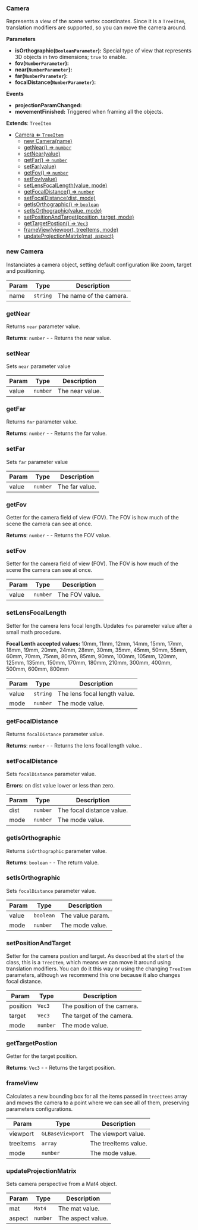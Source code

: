 <a name="Camera"></a>

### Camera 
Represents a view of the scene vertex coordinates. Since it is a `TreeItem`,
translation modifiers are supported, so you can move the camera around.

**Parameters**
* **isOrthographic(`BooleanParameter`):** Special type of view that represents 3D objects in two dimensions; `true` to enable.
* **fov(`NumberParameter`):**
* **near(`NumberParameter`):**
* **far(`NumberParameter`):**
* **focalDistance(`NumberParameter`):**

**Events**
* **projectionParamChanged:**
* **movementFinished:** Triggered when framing all the objects.


**Extends**: <code>TreeItem</code>  

* [Camera ⇐ <code>TreeItem</code>](#Camera)
    * [new Camera(name)](#new-Camera)
    * [getNear() ⇒ <code>number</code>](#getNear)
    * [setNear(value)](#setNear)
    * [getFar() ⇒ <code>number</code>](#getFar)
    * [setFar(value)](#setFar)
    * [getFov() ⇒ <code>number</code>](#getFov)
    * [setFov(value)](#setFov)
    * [setLensFocalLength(value, mode)](#setLensFocalLength)
    * [getFocalDistance() ⇒ <code>number</code>](#getFocalDistance)
    * [setFocalDistance(dist, mode)](#setFocalDistance)
    * [getIsOrthographic() ⇒ <code>boolean</code>](#getIsOrthographic)
    * [setIsOrthographic(value, mode)](#setIsOrthographic)
    * [setPositionAndTarget(position, target, mode)](#setPositionAndTarget)
    * [getTargetPostion() ⇒ <code>Vec3</code>](#getTargetPostion)
    * [frameView(viewport, treeItems, mode)](#frameView)
    * [updateProjectionMatrix(mat, aspect)](#updateProjectionMatrix)

<a name="new_Camera_new"></a>

### new Camera
Instanciates a camera object, setting default configuration like zoom, target and positioning.


| Param | Type | Description |
| --- | --- | --- |
| name | <code>string</code> | The name of the camera. |

<a name="Camera+getNear"></a>

### getNear
Returns `near` parameter value.


**Returns**: <code>number</code> - - Returns the near value.  
<a name="Camera+setNear"></a>

### setNear
Sets `near` parameter value



| Param | Type | Description |
| --- | --- | --- |
| value | <code>number</code> | The near value. |

<a name="Camera+getFar"></a>

### getFar
Returns `far` parameter value.


**Returns**: <code>number</code> - - Returns the far value.  
<a name="Camera+setFar"></a>

### setFar
Sets `far` parameter value



| Param | Type | Description |
| --- | --- | --- |
| value | <code>number</code> | The far value. |

<a name="Camera+getFov"></a>

### getFov
Getter for the camera field of view (FOV).
The FOV is how much of the scene the camera can see at once.


**Returns**: <code>number</code> - - Returns the FOV value.  
<a name="Camera+setFov"></a>

### setFov
Setter for the camera field of view (FOV).
The FOV is how much of the scene the camera can see at once.



| Param | Type | Description |
| --- | --- | --- |
| value | <code>number</code> | The FOV value. |

<a name="Camera+setLensFocalLength"></a>

### setLensFocalLength
Setter for the camera lens focal length. Updates `fov` parameter value after a small math procedure.

**Focal Lenth accepted values:** 10mm, 11mm, 12mm, 14mm, 15mm, 17mm, 18mm,
19mm, 20mm, 24mm, 28mm, 30mm, 35mm, 45mm, 50mm, 55mm, 60mm, 70mm, 75mm, 80mm,
85mm, 90mm, 100mm, 105mm, 120mm, 125mm, 135mm, 150mm, 170mm, 180mm, 210mm, 300mm,
400mm, 500mm, 600mm, 800mm



| Param | Type | Description |
| --- | --- | --- |
| value | <code>string</code> | The lens focal length value. |
| mode | <code>number</code> | The mode value. |

<a name="Camera+getFocalDistance"></a>

### getFocalDistance
Returns `focalDistance` parameter value.


**Returns**: <code>number</code> - - Returns the lens focal length value..  
<a name="Camera+setFocalDistance"></a>

### setFocalDistance
Sets `focalDistance` parameter value.


**Errors**: on dist value lower or less than zero.  

| Param | Type | Description |
| --- | --- | --- |
| dist | <code>number</code> | The focal distance value. |
| mode | <code>number</code> | The mode value. |

<a name="Camera+getIsOrthographic"></a>

### getIsOrthographic
Returns `isOrthographic` parameter value.


**Returns**: <code>boolean</code> - - The return value.  
<a name="Camera+setIsOrthographic"></a>

### setIsOrthographic
Sets `focalDistance` parameter value.



| Param | Type | Description |
| --- | --- | --- |
| value | <code>boolean</code> | The value param. |
| mode | <code>number</code> | The mode value. |

<a name="Camera+setPositionAndTarget"></a>

### setPositionAndTarget
Setter for the camera postion and target.
As described at the start of the class, this is a `TreeItem`,
which means we can move it around using translation modifiers.
You can do it this way or using the changing `TreeItem` parameters,
although we recommend this one because it also changes focal distance.



| Param | Type | Description |
| --- | --- | --- |
| position | <code>Vec3</code> | The position of the camera. |
| target | <code>Vec3</code> | The target of the camera. |
| mode | <code>number</code> | The mode value. |

<a name="Camera+getTargetPostion"></a>

### getTargetPostion
Getter for the target position.


**Returns**: <code>Vec3</code> - - Returns the target position.  
<a name="Camera+frameView"></a>

### frameView
Calculates a new bounding box for all the items passed in `treeItems` array
and moves the camera to a point where we can see all of them, preserving parameters configurations.



| Param | Type | Description |
| --- | --- | --- |
| viewport | <code>GLBaseViewport</code> | The viewport value. |
| treeItems | <code>array</code> | The treeItems value. |
| mode | <code>number</code> | The mode value. |

<a name="Camera+updateProjectionMatrix"></a>

### updateProjectionMatrix
Sets camera perspective from a Mat4 object.



| Param | Type | Description |
| --- | --- | --- |
| mat | <code>Mat4</code> | The mat value. |
| aspect | <code>number</code> | The aspect value. |

